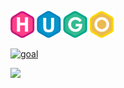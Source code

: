 <a href="https://gohugo.io/"><img src="https://raw.githubusercontent.com/gohugoio/gohugoioTheme/master/static/images/hugo-logo-wide.svg?sanitize=true" alt="Hugo" width="165"></a>

<a href="https://ibb.co/JtYk0hN"><img src="https://i.ibb.co/kBLckdp/goal.png" alt="goal" border="0"></a>

![](https://github.com/33nano/33nano.github.io/blob/master/image.png)
